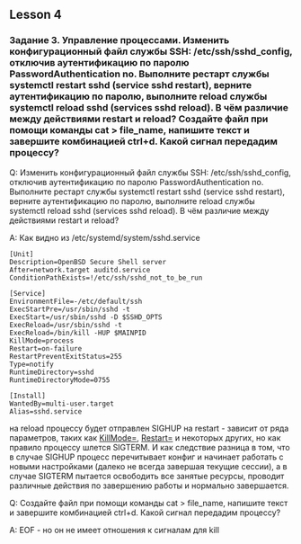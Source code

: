 ## Lesson 4

### Задание 3. Управление процессами. Изменить конфигурационный файл службы SSH: /etc/ssh/sshd_config, отключив аутентификацию по паролю PasswordAuthentication no. Выполните рестарт службы systemctl restart sshd (service sshd restart), верните аутентификацию по паролю, выполните reload службы systemctl reload sshd (services sshd reload). В чём различие между действиями restart и reload? Создайте файл при помощи команды cat > file_name, напишите текст и завершите комбинацией ctrl+d. Какой сигнал передадим процессу?

Q: Изменить конфигурационный файл службы SSH: /etc/ssh/sshd_config, отключив аутентификацию по паролю PasswordAuthentication no. Выполните рестарт службы systemctl restart sshd (service sshd restart), верните аутентификацию по паролю, выполните reload службы systemctl reload sshd (services sshd reload). В чём различие между действиями restart и reload?

A: Как видно из /etc/systemd/system/sshd.service
```
[Unit]
Description=OpenBSD Secure Shell server
After=network.target auditd.service
ConditionPathExists=!/etc/ssh/sshd_not_to_be_run

[Service]
EnvironmentFile=-/etc/default/ssh
ExecStartPre=/usr/sbin/sshd -t
ExecStart=/usr/sbin/sshd -D $SSHD_OPTS
ExecReload=/usr/sbin/sshd -t
ExecReload=/bin/kill -HUP $MAINPID
KillMode=process
Restart=on-failure
RestartPreventExitStatus=255
Type=notify
RuntimeDirectory=sshd
RuntimeDirectoryMode=0755

[Install]
WantedBy=multi-user.target
Alias=sshd.service
```
на reload процессу будет отправлен SIGHUP
на restart - зависит от ряда параметров, таких как 
[KillMode=](https://www.freedesktop.org/software/systemd/man/systemd.kill.html#KillMode=), 
[Restart=](https://www.freedesktop.org/software/systemd/man/systemd.service.html#Restart=) 
и некоторых других, но как правило процессу шлется SIGTERM.
И как следствие разница в том, что в случае SIGHUP процесс перечитывает конфиг 
и начинает работать с новыми настройками (далеко не всегда завершая текущие сессии),
а в случае SIGTERM пытается освободить все занятые ресурсы, проводит различные действия 
по завершению работы и нормально завершается.

Q: Создайте файл при помощи команды cat > file_name, напишите текст и завершите комбинацией ctrl+d. Какой сигнал передадим процессу?

A: EOF - но он не имеет отношения к сигналам для kill